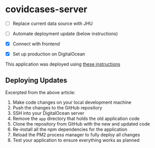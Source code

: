 # covidcases-server

* [ ] Replace current data source with JHU
* [ ] Automate deployment update (below instructions)
* [x] Connect with frontend
* [x] Set up production on DigitalOcean


This application was deployed using [these instructions](https://coderrocketfuel.com/article/create-and-deploy-an-express-rest-api-to-a-digitalocean-server)

## Deploying Updates

Excerpted from the above article:

1. Make code changes on your local development machine
2. Push the changes to the GitHub repository
3. SSH into your DigitalOcean server
4. Remove the `app` directory that holds the old application code
5. Clone the repository from GitHub with the new and updated code
6. Re-install all the npm dependencies for the application
7. Reload the PM2 process manager to fully deploy all changes
8. Test your application to ensure everything works as planned
